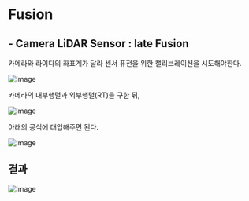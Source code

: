 # Fusion
## - Camera LiDAR Sensor : late Fusion

카메라와 라이다의 좌표계가 달라 센서 퓨전을 위한 캘리브레이션을 시도해야한다.

![image](https://user-images.githubusercontent.com/90945094/180591958-2fe871fe-09d8-4bbc-93bc-76004526dcf6.png)

카메라의 내부행렬과 외부행렬(RT)을 구한 뒤, 

![image](https://user-images.githubusercontent.com/90945094/180591929-57ff9a31-c094-4cb2-8ab5-ab50e7223c4e.png)

아래의 공식에 대입해주면 된다.

![image](https://user-images.githubusercontent.com/90945094/180591950-9fefa5f2-e0ec-4e88-9c6a-5c72c3e9e0c2.png)

## 결과

![image](https://user-images.githubusercontent.com/90945094/180591962-89466a25-8fd7-415d-b851-ca1a5b85b529.png)
